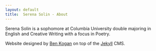 ```yaml
---
layout: default
title:  Serena Solin - About
---
```


Serena Solin is a sophomore at Columbia University double majoring in English and Creative Writing with a focus in Poetry. 

Website designed by [Ben Kogan][bmk] on top of the [Jekyll][jek] CMS.


[bmk]: http://benkogan.com
[jek]: http://jekyllrb.com
